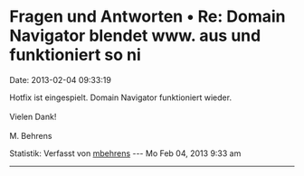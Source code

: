 Fragen und Antworten • Re: Domain Navigator blendet www. aus und funktioniert so ni
===================================================================================

Date: 2013-02-04 09:33:19

Hotfix ist eingespielt. Domain Navigator funktioniert wieder.\
\
Vielen Dank!\
\
M. Behrens

Statistik: Verfasst von
[mbehrens](http://forum.yacy-websuche.de/memberlist.php?mode=viewprofile&u=868)
--- Mo Feb 04, 2013 9:33 am

------------------------------------------------------------------------
